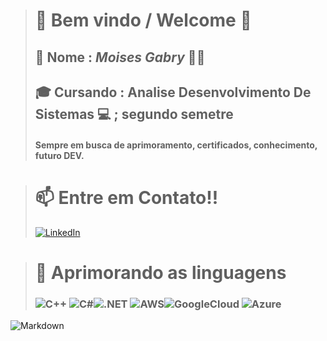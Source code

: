 > #  🚀 Bem vindo / Welcome 🚀
> ## 🔵 Nome : *Moises Gabry*  👋👋
> ## 🎓 Cursando : Analise Desenvolvimento De Sistemas  💻 ; segundo semetre
>#### Sempre em busca de aprimoramento, certificados, conhecimento, futuro DEV.

># 📫 Entre em Contato!! 
>[![LinkedIn](https://img.shields.io/badge/LinkedIn-0077B5?style=for-the-badge&logo=linkedin&logoColor=white)](https://www.linkedin.com/in/moises-gabry-5b0358380/)

> # 	📌 Aprimorando as linguagens  
 > ### ![C++](https://img.shields.io/badge/C%2B%2B-00599C?style=for-the-badge&logo=c%2B%2B&logoColor=white) ![C#](https://img.shields.io/badge/C%23-239120?style=for-the-badge&logo=c-sharp&logoColor=white)![.NET](https://img.shields.io/badge/.NET-5C2D91?style=for-the-badge&logo=.net&logoColor=white) ![AWS](https://img.shields.io/badge/AWS-000.svg?style=for-the-badge&logo=amazon-aws&logoColor=white)![GoogleCloud](https://img.shields.io/badge/GoogleCloud-%234285F4.svg?style=for-the-badge&logo=google-cloud&logoColor=white) ![Azure](https://img.shields.io/badge/Azure-blue?style=for-the-badge&logo=microsoft%20azure&logoColor=blue&labelColor=FFFFFF&link=https%3A%2F%2Fimages.app.goo.gl%2FK7PN1jYJd57x4q7A8)
![Markdown](https://img.shields.io/badge/Markdown-000?style=for-the-badge&logo=markdown)

> <!--![Python](https://img.shields.io/badge/python-3670A0?style=for-the-badge&logo=python&logoColor=ffdd54) ![JavaScript](https://img.shields.io/badge/JavaScript-F7DF1E?style=for-the-badge&logo=javascript&logoColor=black)
 🔧 Ferramentas de uso  
  ![Vscode](https://img.shields.io/badge/Vscode-007ACC?style=for-the-badge&logo=visual-studio-code&logoColor=white)

  
 
